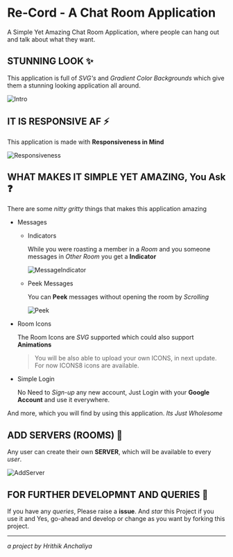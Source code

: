 ﻿# Re-Cord - A Chat Room Application

A Simple Yet Amazing Chat Room Application, where people can hang out and talk about what they want.

## STUNNING LOOK :sparkles:

This application is full of *SVG's* and *Gradient Color Backgrounds* which give them a stunning looking application all around.

![Intro](https://user-images.githubusercontent.com/32984102/132942844-33787604-c6b2-4578-99c3-fbc38776317b.gif)

## IT IS RESPONSIVE AF :zap:

This application is made with **Responsiveness in Mind** 

![Responsiveness](https://user-images.githubusercontent.com/32984102/132944712-cda0dea6-37bf-4f25-a6c9-8f5e475d7c5f.gif)

## WHAT MAKES IT SIMPLE YET AMAZING, You Ask :question:

 There are some *nitty gritty* things that makes this application amazing


- Messages
	 
	 - Indicators
	 
		 While you were roasting a member in a *Room* and you someone messages in *Other Room* you get a **Indicator** 
	 
	   ![MessageIndicator](https://user-images.githubusercontent.com/32984102/132945177-9d89fc74-d9ee-4dc9-b7e1-06af812fe89b.gif)

	- Peek Messages
	 
		 You can **Peek** messages without opening the room by *Scrolling*
	 
	   ![Peek](https://user-images.githubusercontent.com/32984102/132945381-d96f0ed0-da28-4acc-a6e4-6dcda49faa8e.gif)

- Room Icons

	The Room Icons are *SVG* supported which could also support **Animations**

	> You will be also able to upload your own ICONS, in next update. For now ICONS8 icons are available.

- Simple Login
	
	No Need to *Sign-up* any new account, Just Login with your **Google Account** and use it everywhere. 

And more, which you will find by using this application. *Its Just Wholesome*

## ADD SERVERS (ROOMS) :vhs:

Any user can create their own **SERVER**, which will be available to every *user*.

![AddServer](https://user-images.githubusercontent.com/32984102/132946428-092048c7-9d35-4946-be8a-06c664004837.gif)

## FOR FURTHER DEVELOPMNT AND QUERIES :wave:  

If you have any *queries*, Please raise a **issue**. And *star* this Project if you use it and Yes, go-ahead and develop or change as you want by forking this project.

<hr/>

*a project by Hrithik Anchaliya*
